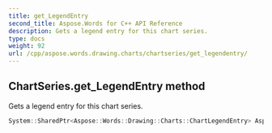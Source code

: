 ```yaml
---
title: get_LegendEntry
second_title: Aspose.Words for C++ API Reference
description: Gets a legend entry for this chart series. 
type: docs
weight: 92
url: /cpp/aspose.words.drawing.charts/chartseries/get_legendentry/
---
```

## ChartSeries.get_LegendEntry method


Gets a legend entry for this chart series.

```cpp
System::SharedPtr<Aspose::Words::Drawing::Charts::ChartLegendEntry> Aspose::Words::Drawing::Charts::ChartSeries::get_LegendEntry()
```

